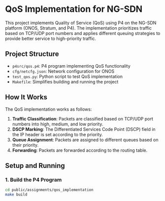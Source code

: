 # QoS Implementation for NG-SDN

This project implements Quality of Service (QoS) using P4 on the NG-SDN platform (ONOS, Stratum, and P4). The implementation prioritizes traffic based on TCP/UDP port numbers and applies different queuing strategies to provide better service to high-priority traffic.

## Project Structure

- `p4src/qos.p4`: P4 program implementing QoS functionality
- `cfg/netcfg.json`: Network configuration for ONOS
- `test_qos.py`: Python script to test QoS implementation
- `Makefile`: Simplifies building and running the project

## How It Works

The QoS implementation works as follows:

1. **Traffic Classification**: Packets are classified based on TCP/UDP port numbers into high, medium, and low priority.
2. **DSCP Marking**: The Differentiated Services Code Point (DSCP) field in the IP header is set according to the priority.
3. **Queue Assignment**: Packets are assigned to different queues based on their priority.
4. **Forwarding**: Packets are forwarded according to the routing table.

## Setup and Running

### 1. Build the P4 Program

```bash
cd public/assignments/qos_implementation
make build